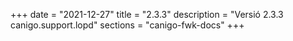 +++
date        = "2021-12-27"
title       = "2.3.3"
description = "Versió 2.3.3 canigo.support.lopd"
sections    = "canigo-fwk-docs"
+++